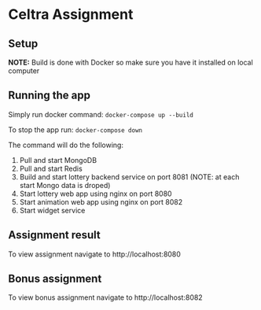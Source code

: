 # Celtra Assignment

## Setup

**NOTE:** Build is done with Docker so make sure you have it installed on local computer

## Running the app

Simply run docker command:
`docker-compose up --build`

To stop the app run:
`docker-compose down`

The command will do the following:

1. Pull and start MongoDB
2. Pull and start Redis
3. Build and start lottery backend service on port 8081 (NOTE: at each start Mongo data is droped)
4. Start lottery web app using nginx on port 8080
5. Start animation web app using nginx on port 8082
6. Start widget service

## Assignment result

To view assignment navigate to http://localhost:8080

## Bonus assignment

To view bonus assignment navigate to http://localhost:8082
